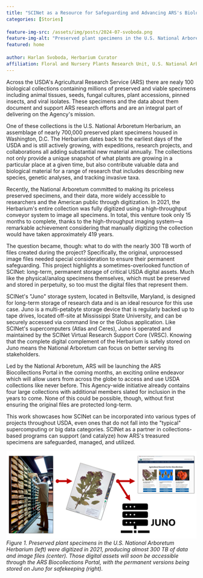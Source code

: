 ```yaml
---
title: "SCINet as a Resource for Safeguarding and Advancing ARS's Biological Collections"
categories: [Stories]

feature-img-src: /assets/img/posts/2024-07-svoboda.png
feature-img-alt: "Preserved plant specimens in the U.S. National Arboretum Herbarium were digitized in 2021, producing almost 300 TB of data and image files. Those digital assets will soon be accessible through the ARS Biocollections Portal, with the permanent versions being stored on Juno for safekeeping. "
featured: home

author: Harlan Svoboda, Herbarium Curator
affiliation: Floral and Nursery Plants Research Unit, U.S. National Arboretum, Washington, D.C.
---
```


Across the USDA's Agricultural Research Service (ARS) there are nealy 100 biological collections containing millions of preserved and viable specimens including animal tissues, seeds, fungal cultures, plant accessions, pinned insects, and viral isolates. These specimens and the data about them document and support ARS research efforts and are an integral part of delivering on the Agency's mission.  <!--excerpt-->

One of these collections is the U.S. National Arboretum Herbarium, an assemblage of nearly 700,000 preserved plant specimens housed in Washington, D.C. The Herbarium dates back to the earliest days of the USDA and is still actively growing, with expeditions, research projects, and collaborations all adding substantial new material annually. The collections not only provide a unique snapshot of what plants are growing in a particular place at a given time, but also contribute valuable data and biological material for a range of research that includes describing new species, genetic analyses, and tracking invasive taxa.  

Recently, the National Arboretum committed to making its priceless preserved specimens, and their data, more widely accessible to researchers and the American public through digitization. In 2021, the Herbarium's entire collection was fully digitized using a high-throughput conveyor system to image all specimens. In total, this venture took only 15 months to complete, thanks to the high-throughput imaging system—a remarkable achievement considering that manually digitizing the collection would have taken approximately 419 years.  

The question became, though: what to do with the nearly 300 TB worth of files created during the project? Specifically, the original, unprocessed image files needed special consideration to ensure their permanent safeguarding. This project highlights a sometimes-overlooked function of SCINet: long-term, permanent storage of critical USDA digital assets. Much like the physical/analog specimens themselves, which must be preserved and stored in perpetuity, so too must the digital files that represent them.  

  

SCINet's "Juno" storage system, located in Beltsville, Maryland, is designed for long-term storage of research data and is an ideal resource for this use case. Juno is a multi-petabyte storage device that is regularly backed up to tape drives, located off-site at Mississippi State University, and can be securely accessed via command line or the Globus application. Like SCINet's supercomputers (Atlas and Ceres), Juno is operated and maintained by the SCINet Virtual Research Support Core (VRSC). Knowing that the complete digital complement of the Herbarium is safely stored on Juno means the National Arboretum can focus on better serving its stakeholders.  

Led by the National Arboretum, ARS will be launching the ARS Biocollections Portal in the coming months, an exciting online endeavor which will allow users from across the globe to access and use USDA collections like never before. This Agency-wide initiative already contains four large collections with additional members slated for inclusion in the years to come. None of this could be possible, though, without first ensuring the original files are protected long-term.  

This work showcases how SCINet can be incorporated into various types of projects throughout USDA, even ones that do not fall into the "typical" supercomputing or big data categories. SCINet as a partner in collections-based programs can support (and catalyze) how ARS's treasured specimens are safeguarded, managed, and utilized.  
 
![Figure 1](/assets/img/posts/2024-07-svoboda.png)
*Figure 1. Preserved plant specimens in the U.S. National Arboretum Herbarium (left) were digitized in 2021, producing almost 300 TB of data and image files (center). Those digital assets will soon be accessible through the ARS Biocollections Portal, with the permanent versions being stored on Juno for safekeeping (right).*

